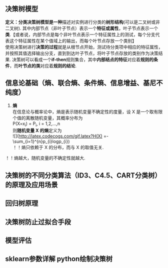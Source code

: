 ## 决策树模型   
**定义：分类决策树模型是一种**描述对实例进行分类的**树形结构**(可以是二叉树或非二叉树).  其中内部节点（非叶子节点）表示一个**特征或属性**，叶子节点表示一个**类**.【或者说，内部节点是每个非叶节点表示一个特征属性上的测试，每个分支代表这个特征属性在某个值域上的输出，而每个叶节点存放一个类别】  
使用决策树进行**决策的过程**就是从根节点开始，测试待分类项中相应的特征属性，并按照其值选择输出分支，直到到达叶子节点，将叶子节点存放的类别作为决策结果.  决策树可以看成一个**if-then**规则集合，其中**内部结点的特征**对应着**规则的条件**，而**叶节点的类**对应着**规则的结论**.  
## 信息论基础（熵、联合熵、条件熵、信息增益、基尼不纯度）
1. **熵**  
在信息论与概率论中，熵是表示随机变量不确定性的度量，设 X 是一个取有限个值的离散随机变量，其概率分布为  
    P(X=x<sub>i</sub>) = P<sub>i</sub>, i = 1,2,...,n  
则**随机变量 X 的熵**定义为  
![](http://latex.codecogs.com/gif.latex?H(X) =-\\sum_{i=1}^{n}p_{i}logp_{i})  
！！熵只依赖于 X 的分布，而与 X 的取值无关.    

！！熵越大，随机变量的不确定性就越大.  



## 决策树的不同分类算法（ID3、C4.5、CART分类树）的原理及应用场景

## 回归树原理

## 决策树防止过拟合手段

## 模型评估

## sklearn参数详解 python绘制决策树
